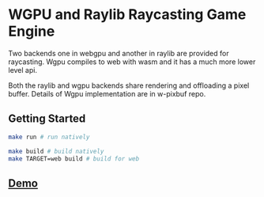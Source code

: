 # WGPU and Raylib Raycasting Game Engine 

Two backends one in webgpu and another in raylib are provided
for raycasting. Wgpu compiles to web with wasm and it has a
much more lower level api.

Both the raylib and wgpu backends share rendering and offloading
a pixel buffer. Details of Wgpu implementation are in w-pixbuf repo.

## Getting Started
```bash
make run # run natively

make build # build natively
make TARGET=web build # build for web 
```

## [Demo](https://curious-semifreddo-32a300.netlify.app)
